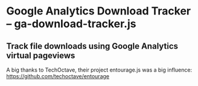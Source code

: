 # Google Analytics Download Tracker – ga-download-tracker.js

## Track file downloads using Google Analytics virtual pageviews

A big thanks to TechOctave, their project entourage.js was a big influence: https://github.com/techoctave/entourage

